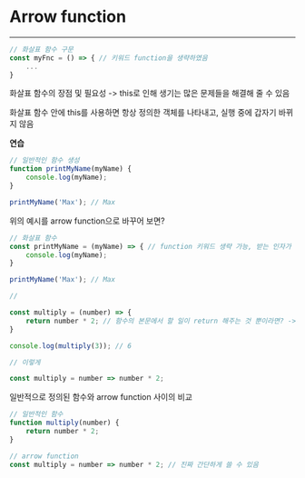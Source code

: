 # Arrow function

---

```javascript
// 화살표 함수 구문
const myFnc = () => { // 키워드 function을 생략하였음
    ...
}
```

화살표 함수의 장점 및 필요성 -> this로 인해 생기는 많은 문제들을 해결해 줄 수 있음

화살표 함수 안에 this를 사용하면 항상 정의한 객체를 나타내고, 실행 중에 갑자기 바뀌지 않음

**연습**

```javascript
// 일반적인 함수 생성
function printMyName(myName) {
    console.log(myName);
}

printMyName('Max'); // Max
```

위의 예시를 arrow function으로 바꾸어 보면?

```javascript
// 화살표 함수
const printMyName = (myName) => { // function 키워드 생략 가능, 받는 인자가 하나일 경우 -> 괄호를 없앨 수 있음. 그 외의 경우엔 괄호 필수
    console.log(myName);
}

printMyName('Max'); // Max

//

const multiply = (number) => {
    return number * 2; // 함수의 본문에서 할 일이 return 해주는 것 뿐이라면? -> 중괄호랑 return 부분 제거하고 간단히 줄여 쓸 수 있음
}

console.log(multiply(3)); // 6

// 이렇게

const multiply = number => number * 2;
```

일반적으로 정의된 함수와 arrow function 사이의 비교

```javascript
// 일반적인 함수
function multiply(number) {
    return number * 2;
}

// arrow function
const multiply = number => number * 2; // 진짜 간단하게 쓸 수 있음
```

